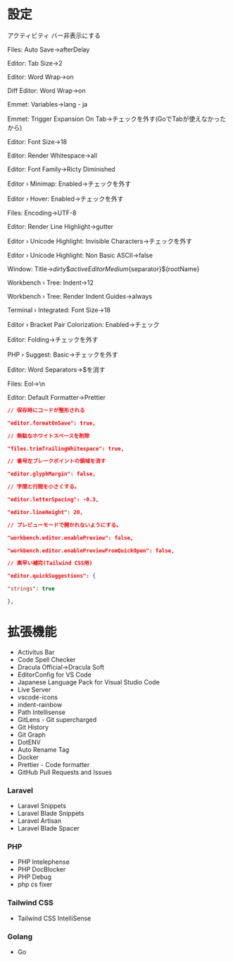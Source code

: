 # 設定

アクティビティ バー非表示にする

Files: Auto Save->afterDelay

Editor: Tab Size->2

Editor: Word Wrap->on

Diff Editor: Word Wrap->on

Emmet: Variables->lang - ja

Emmet: Trigger Expansion On Tab->チェックを外す(GoでTabが使えなかったから)

Editor: Font Size->18

Editor: Render Whitespace->all

Editor: Font Family->Ricty Diminished

Editor › Minimap: Enabled->チェックを外す

Editor › Hover: Enabled->チェックを外す

Files: Encoding->UTF-8

Editor: Render Line Highlight->gutter

Editor › Unicode Highlight: Invisible Characters->チェックを外す

Editor › Unicode Highlight: Non Basic ASCII->false

Window: Title->${dirty}\${activeEditorMedium}${separator}${rootName}

Workbench › Tree: Indent->12

Workbench › Tree: Render Indent Guides->always

Terminal › Integrated: Font Size->18

Editor › Bracket Pair Colorization: Enabled->チェック

Editor: Folding->チェックを外す

PHP › Suggest: Basic->チェックを外す

Editor: Word Separators->$を消す

Files: Eol→\n

Editor: Default Formatter->Prettier

```json
// 保存時にコードが整形される

"editor.formatOnSave": true,

// 無駄なホワイトスペースを削除

"files.trimTrailingWhitespace": true,

// 番号左ブレークポイントの領域を消す

"editor.glyphMargin": false,

// 字間と行間を小さくする。

"editor.letterSpacing": -0.3,

"editor.lineHeight": 20,

// プレビューモードで開かれないようにする。

"workbench.editor.enablePreview": false,

"workbench.editor.enablePreviewFromQuickOpen": false,

// 素早い補完(Tailwind CSS用)

"editor.quickSuggestions": {

"strings": true

},
```

# **拡張機能**

- Activitus Bar
- Code Spell Checker
- Dracula Official->Dracula Soft
- EditorConfig for VS Code
- Japanese Language Pack for Visual Studio Code
- Live Server
- vscode-icons
- indent-rainbow
- Path Intellisense
- GitLens - Git supercharged
- Git History
- Git Graph
- DotENV
- Auto Rename Tag
- Docker
- Prettier - Code formatter
- GitHub Pull Requests and Issues

### **Laravel**

- Laravel Snippets
- Laravel Blade Snippets
- Laravel Artisan
- Laravel Blade Spacer

### **PHP**

- PHP Intelephense
- PHP DocBlocker
- PHP Debug
- php cs fixer

### **Tailwind CSS**

- Tailwind CSS IntelliSense

### Golang

- Go
